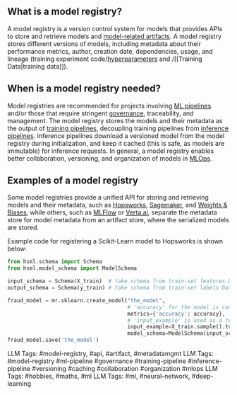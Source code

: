 **What is a model registry?**
-----------------------------

A model registry is a version control system for models that provides APIs to store and retrieve models and [model-related artifacts](https://www.hopsworks.ai/dictionary/ml-artifacts). A model registry stores different versions of models, including metadata about their performance metrics, author, creation date, dependencies, usage, and lineage (training experiment code/[hyperparameters](https://www.hopsworks.ai/dictionary/hyperparameter) and /[[Training Data|training data]]).

**When is a model registry needed?**
------------------------------------

Model registries are recommended for projects involving [ML pipelines](https://www.hopsworks.ai/dictionary/ml-pipeline) and/or those that require stringent [governance](https://www.hopsworks.ai/dictionary/model-governance), traceability, and management. The model registry stores the models and their metadata as the output of [training pipelines](https://www.hopsworks.ai/dictionary/training-pipeline), decoupling training pipelines from [inference pipelines](https://www.hopsworks.ai/dictionary/inference-pipeline). Inference pipelines download a versioned model from the model registry during initialization, and keep it cached (this is safe, as models are immutable) for inference requests. In general, a model registry enables better collaboration, versioning, and organization of models in [MLOps](https://www.hopsworks.ai/dictionary/mlops).

**Examples of a model registry**
--------------------------------

Some model registries provide a unified API for storing and retrieving models and their metadata, such as [Hopsworks](https://docs.hopsworks.ai/latest/concepts/mlops/registry/), [Sagemaker](https://aws.amazon.com/sagemaker/), and [Weights & Biases](https://wandb.ai/site), while others, such as [MLFlow](https://mlflow.org/) or [Verta.ai](https://docs.verta.ai/), separate the metadata store for model metadata from an artifact store, where the serialized models are stored.

Example code for registering a Scikit-Learn model to Hopsworks is shown below:


```Python
from hsml.schema import Schema
from hsml.model_schema import ModelSchema

input_schema = Schema(X_train)  # take schema from train-set features DataFrame
output_schema = Schema(y_train) # take schema from train-set labels DataFrame

fraud_model = mr.sklearn.create_model("the_model",
                                      # 'accuracy' for the model is computed on the test set
                                      metrics={'accuracy': accuracy},
                                      # 'input_example' is used as a test row for a deployment
                                      input_example=X_train.sample().to_numpy(), 
                                      model_schema=ModelSchema(input_schema=input_schema, output_schema=output_schema))
fraud_model.save('the_model')

```

LLM Tags:  #model-registry,  #api, #artifact, #metadatamgmt
LLM Tags:  #model-registry #ml-pipeline #governance #training-pipeline #inference-pipeline #versioning #caching #collaboration #organization #mlops
LLM Tags:  #hobbies, #maths, #ml
LLM Tags:  #ml, #neural-network, #deep-learning